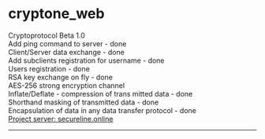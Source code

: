 # cryptone_web <br>
Cryptoprotocol Beta 1.0 <br>
Add ping command to server - done  <br>
Client/Server data exchange - done <br>
Add subclients registration for username - done <br>
Users registration - done <br>
RSA key exchange on fly - done <br>
AES-256 strong encryption channel <br>
Inflate/Deflate - compression of trans mitted data - done <br>
Shorthand masking of transmitted data - done <br>
Encapsulation of data in any data transfer protocol - done <br>
<a href="https://secureline.online/">Project server: secureline.online</a><br>
 <hr>
 
 
